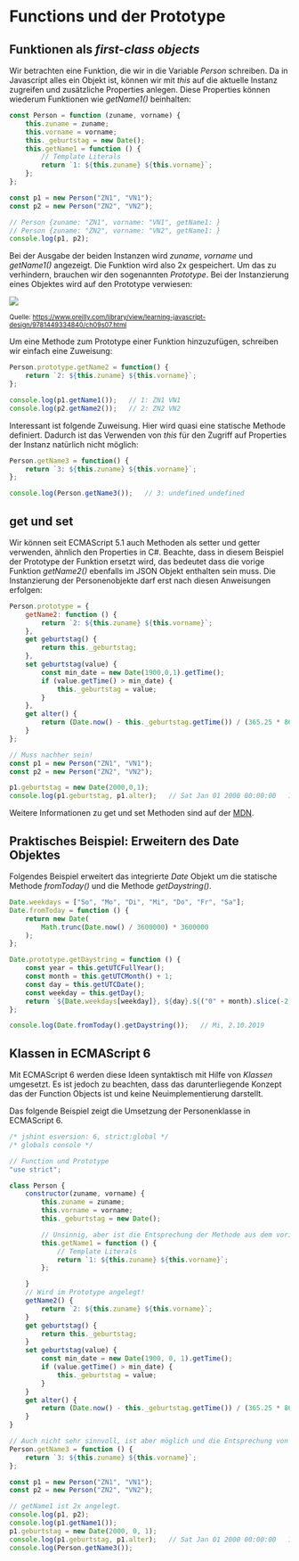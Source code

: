 # Functions und der Prototype

## Funktionen als *first-class objects*
Wir betrachten eine Funktion, die wir in die Variable *Person* schreiben. Da in Javascript alles ein
Objekt ist, können wir mit *this* auf die aktuelle Instanz zugreifen und zusätzliche Properties anlegen.
Diese Properties können wiederum Funktionen wie *getName1()* beinhalten: 
```js
const Person = function (zuname, vorname) {
    this.zuname = zuname;
    this.vorname = vorname;
    this._geburtstag = new Date();
    this.getName1 = function () {
        // Template Literals
        return `1: ${this.zuname} ${this.vorname}`;
    };
};

const p1 = new Person("ZN1", "VN1");
const p2 = new Person("ZN2", "VN2");

// Person {zuname: "ZN1", vorname: "VN1", getName1: }
// Person {zuname: "ZN2", vorname: "VN2", getName1: }
console.log(p1, p2);   
```

Bei der Ausgabe der beiden Instanzen wird *zuname*, *vorname* und *getName1()* angezeigt. Die Funktion wird
also 2x gespeichert. Um das zu verhindern, brauchen wir den sogenannten *Prototype*. Bei der Instanzierung
eines Objektes wird auf den Prototype verwiesen:

![](https://www.oreilly.com/library/view/learning-javascript-design/9781449334840/httpatomoreillycomsourceoreillyimages1547807.png)

<sup>Quelle: https://www.oreilly.com/library/view/learning-javascript-design/9781449334840/ch09s07.html</sup>

Um eine Methode zum Prototype einer Funktion hinzuzufügen, schreiben wir einfach eine Zuweisung:

```js
Person.prototype.getName2 = function() {
    return `2: ${this.zuname} ${this.vorname}`;
};

console.log(p1.getName1());   // 1: ZN1 VN1
console.log(p2.getName2());   // 2: ZN2 VN2
```

Interessant ist folgende Zuweisung. Hier wird quasi eine statische Methode definiert. Dadurch ist das 
Verwenden von *this* für den Zugriff auf Properties der Instanz natürlich nicht möglich:
```js
Person.getName3 = function() {
    return `3: ${this.zuname} ${this.vorname}`;
};

console.log(Person.getName3());   // 3: undefined undefined
```

## get und set
Wir können seit ECMAScript 5.1 auch Methoden als setter und getter verwenden, ähnlich den Properties
in C#. Beachte, dass in diesem Beispiel der Prototype der Funktion ersetzt wird, das bedeutet dass die
vorige Funktion *getName2()* ebenfalls im JSON Objekt enthalten sein muss. Die Instanzierung der Personenobjekte
darf erst nach diesen Anweisungen erfolgen:
```js
Person.prototype = {
    getName2: function () {
        return `2: ${this.zuname} ${this.vorname}`;
    },
    get geburtstag() {
        return this._geburtstag;
    },
    set geburtstag(value) {
        const min_date = new Date(1900,0,1).getTime();
        if (value.getTime() > min_date) {
            this._geburtstag = value;
        }
    },
    get alter() {
        return (Date.now() - this._geburtstag.getTime()) / (365.25 * 86400 * 1000);
    }
};

// Muss nachher sein!
const p1 = new Person("ZN1", "VN1");
const p2 = new Person("ZN2", "VN2");

p1.geburtstag = new Date(2000,0,1);
console.log(p1.geburtstag, p1.alter);   // Sat Jan 01 2000 00:00:00   19.75
```

Weitere Informationen zu get und set Methoden sind auf der [MDN](https://developer.mozilla.org/en-US/docs/Web/JavaScript/Reference/Functions/get).

## Praktisches Beispiel: Erweitern des Date Objektes
Folgendes Beispiel erweitert das integrierte *Date* Objekt um die statische Methode *fromToday()* und
die Methode *getDaystring()*.

```js
Date.weekdays = ["So", "Mo", "Di", "Mi", "Do", "Fr", "Sa"];
Date.fromToday = function () {
    return new Date(
        Math.trunc(Date.now() / 3600000) * 3600000
    );
};

Date.prototype.getDaystring = function () {
    const year = this.getUTCFullYear();
    const month = this.getUTCMonth() + 1;
    const day = this.getUTCDate();
    const weekday = this.getDay();
    return `${Date.weekdays[weekday]}, ${day}.${("0" + month).slice(-2)}.${year}`;
};

console.log(Date.fromToday().getDaystring());   // Mi, 2.10.2019
```

## Klassen in ECMAScript 6
Mit ECMAScript 6 werden diese Ideen syntaktisch mit Hilfe von *Klassen* umgesetzt. Es ist jedoch zu
beachten, dass das darunterliegende Konzept das der Function Objects ist und keine Neuimplementierung
darstellt.

Das folgende Beispiel zeigt die Umsetzung der Personenklasse in ECMAScript 6.

```js
/* jshint esversion: 6, strict:global */
/* globals console */

// Function und Prototype
"use strict";

class Person {
    constructor(zuname, vorname) {
        this.zuname = zuname;
        this.vorname = vorname;
        this._geburtstag = new Date();

        // Unsinnig, aber ist die Entsprechung der Methode aus dem vorigen Beispiel.
        this.getName1 = function () {
            // Template Literals
            return `1: ${this.zuname} ${this.vorname}`;
        };

    }
    // Wird im Prototype angelegt!
    getName2() {
        return `2: ${this.zuname} ${this.vorname}`;
    }
    get geburtstag() {
        return this._geburtstag;
    }
    set geburtstag(value) {
        const min_date = new Date(1900, 0, 1).getTime();
        if (value.getTime() > min_date) {
            this._geburtstag = value;
        }
    }
    get alter() {
        return (Date.now() - this._geburtstag.getTime()) / (365.25 * 86400 * 1000);
    }
}

// Auch nicht sehr sinnvoll, ist aber möglich und die Entsprechung von getName3 aus dem vorigen Beispiel.
Person.getName3 = function () {
    return `3: ${this.zuname} ${this.vorname}`;
};

const p1 = new Person("ZN1", "VN1");
const p2 = new Person("ZN2", "VN2");

// getName1 ist 2x angelegt.
console.log(p1, p2);
console.log(p1.getName1());
p1.geburtstag = new Date(2000, 0, 1);
console.log(p1.geburtstag, p1.alter);   // Sat Jan 01 2000 00:00:00   19.75
console.log(Person.getName3());
```

